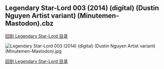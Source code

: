 ## Legendary Star-Lord 003 (2014) (digital) (Dustin Nguyen Artist variant) (Minutemen-Mastodon).cbz


[回到 Legendary Star-Lord 目录](https://github.com/alicewish/markdown/blob/master/series/Legendary-Star-Lord.md)


![Legendary Star-Lord 003 (2014) (digital) (Dustin Nguyen Artist variant) (Minutemen-Mastodon).jpg](https://wx1.sinaimg.cn/large/6a9fdecaly1fr0w25r35gj21kw2ef1ky.jpg)

[回到 Legendary Star-Lord 目录](https://github.com/alicewish/markdown/blob/master/series/Legendary-Star-Lord.md)

